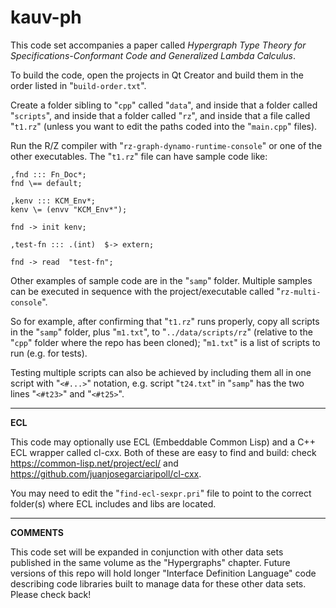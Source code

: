 
# kauv-ph

This code set accompanies a paper called 
_Hypergraph Type Theory for Specifications-Conformant Code and
Generalized Lambda Calculus_.

To build the code, open the projects in Qt Creator and 
build them in the order listed in "`build-order.txt`".

Create a folder sibling to "`cpp`" called "`data`", and inside 
that a folder called "`scripts`", and inside that a folder called 
"`rz`", and inside that a file called "`t1.rz`" (unless you want to 
edit the paths coded into the "`main.cpp`" files).

Run the R/Z compiler with "`rz-graph-dynamo-runtime-console`" or 
one of the other executables.  The "`t1.rz`" file can have 
sample code like: 
```
,fnd ::: Fn_Doc*;
fnd \== default; 

,kenv ::: KCM_Env*;
kenv \= (envv "KCM_Env*");

fnd -> init kenv;

,test-fn ::: .(int)  $-> extern;

fnd -> read  "test-fn";

```

Other examples of sample code are in the "`samp`" folder.  Multiple 
samples can be executed in sequence with the project/executable called "`rz-multi-console`".

So for example, after confirming that "`t1.rz`" runs properly, copy all scripts in the 
"`samp`" folder, plus "`m1.txt`", to "`../data/scripts/rz`" (relative to the "`cpp`" 
folder where the repo has been cloned); "`m1.txt`" is a list of scripts to run (e.g. for 
tests). 

Testing multiple scripts can also be achieved by including them all in one script with 
"`<#...>`" notation, e.g. script "`t24.txt`" in "`samp`" has the two lines 
"`<#t23>`" and "`<#t25>`".

---
**ECL**

This code may optionally use ECL (Embeddable Common Lisp) and a C++ ECL wrapper called 
cl-cxx.  Both of these are easy to find and build: check 
https://common-lisp.net/project/ecl/ and https://github.com/juanjosegarciaripoll/cl-cxx.

You may need to edit the "`find-ecl-sexpr.pri`" file to point to 
the correct folder(s) where ECL includes and libs are located.

---
**COMMENTS**

This code set will be expanded in conjunction with other 
data sets published in the same volume as the 
"Hypergraphs" chapter.  Future versions of this repo 
will hold longer "Interface Definition Language" 
code describing code libraries built to manage data 
for these other data sets.  Please check back!


